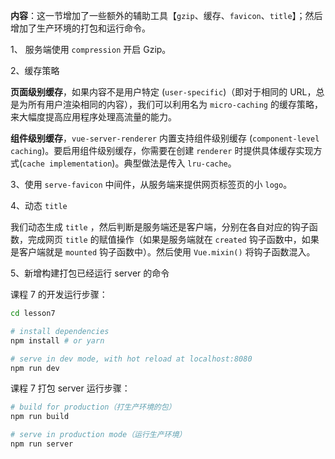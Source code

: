 **内容**：这一节增加了一些额外的辅助工具【`gzip`、缓存、`favicon`、`title`】；然后增加了生产环境的打包和运行命令。

1、 服务端使用 `compression` 开启 Gzip。

2、缓存策略

**页面级别缓存**，如果内容不是用户特定 (`user-specific`)（即对于相同的 URL，总是为所有用户渲染相同的内容），我们可以利用名为 `micro-caching` 的缓存策略，来大幅度提高应用程序处理高流量的能力。

**组件级别缓存**，`vue-server-renderer` 内置支持组件级别缓存 (`component-level caching`)。要启用组件级别缓存，你需要在创建 `renderer` 时提供具体缓存实现方式(`cache implementation`)。典型做法是传入 `lru-cache`。

3、使用 `serve-favicon` 中间件，从服务端来提供网页标签页的小 `logo`。

4、动态 `title`

我们动态生成 `title` ，然后判断是服务端还是客户端，分别在各自对应的钩子函数，完成网页 `title` 的赋值操作（如果是服务端就在 `created` 钩子函数中，如果是客户端就是 `mounted` 钩子函数中）。然后使用 `Vue.mixin()` 将钩子函数混入。

5、新增构建打包已经运行 server 的命令

课程 7 的开发运行步骤：

``` bash
cd lesson7

# install dependencies
npm install # or yarn

# serve in dev mode, with hot reload at localhost:8080
npm run dev
```

课程 7 打包 server 运行步骤：

``` bash
# build for production（打生产环境的包）
npm run build

# serve in production mode（运行生产环境）
npm run server
```

